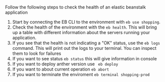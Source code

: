 Follow the following steps to check the health of an elastic beanstalk application

1. Start by connecting the EB CLI to the environment with `eb use shopping`.
2. Check the health of the environment with the `eb health`. This will bring up a table with different information about the servers running your application.
3. If you see that the health is not indicating a "OK" status, use the `eb logs` command. This will print out the logs to your terminal. You can inspect them to look for failures
4. If you want to see status `eb status` this will give information in console
5. If you want to deploy anther version use ` eb deploy`
6. If you want to about current operation `eb abort`
6. If you want to terminate the enviroment `eb terminal shopping-prod` 
